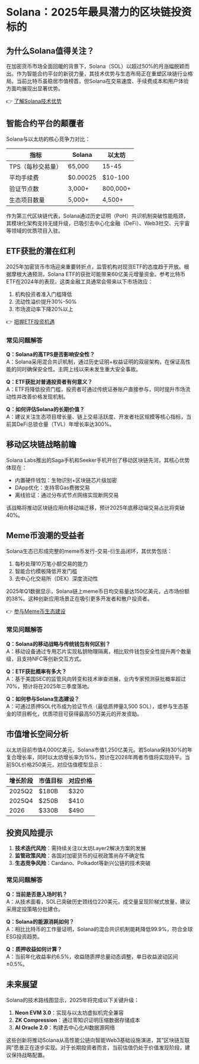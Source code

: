 # Solana：2025年最具潜力的区块链投资标的

## 为什么Solana值得关注？

在加密货币市场全面回暖的背景下，Solana（SOL）以超过50%的月涨幅脱颖而出。作为智能合约平台的新锐力量，其技术优势与生态布局正在重塑区块链行业格局。当前比特币虽稳居市值榜首，但Solana在交易速度、手续费成本和用户体验方面均展现出显著优势。

👉 [了解Solana技术优势](https://bit.ly/okx_welcome)

## 智能合约平台的颠覆者

Solana与以太坊的核心竞争力对比：

| 指标          | Solana       | 以太坊       |
|---------------|-------------|-------------|
| TPS（每秒交易量） | 65,000      | 15-45       |
| 平均手续费       | $0.00025    | $10-100     |
| 验证节点数       | 3,000+      | 800,000+    |
| 生态项目数量     | 5,000+      | 4,500+      |

作为第三代区块链代表，Solana通过历史证明（PoH）共识机制突破性能瓶颈，其模块化架构支持无缝升级，已吸引去中心化金融（DeFi）、Web3社交、元宇宙等领域的优质项目入驻。

## ETF获批的潜在红利

2025年加密货币市场迎来重要转折点，监管机构对现货ETF的态度趋于开放。根据摩根大通预测，Solana ETF的获批可能带来60亿美元增量资金。参考比特币ETF在2024年的表现，这类金融工具通常会带来以下市场效应：

1. 机构投资者准入门槛降低
2. 流动性溢价提升30%-50%
3. 市场波动率下降20%以上

👉 [把握ETF投资机遇](https://bit.ly/okx_welcome)

### 常见问题解答

**Q：Solana的高TPS是否影响安全性？**  
A：Solana采用混合共识机制，通过历史证明+权益证明的双层架构，在保证高性能的同时确保安全性。主网上线以来未发生重大安全事故。

**Q：ETF获批对普通投资者有何意义？**  
A：ETF将降低投资门槛，投资者可通过传统证券账户直接参与，同时提升市场流动性并改善价格发现机制。

**Q：如何评估Solana的长期价值？**  
A：建议关注生态项目增长量、链上交易活跃度、开发者社区规模等核心指标，当前其DeFi总锁仓量（TVL）年增长率达300%。

## 移动区块链战略前瞻

Solana Labs推出的Saga手机和Seeker手机开创了移动区块链先河，其核心优势体现在：

- 内置硬件钱包：生物识别+区块链芯片级加密
- DApp优化：支持零Gas费微交易
- 离线验证：通过分布式节点网络实现断网交易

该战略将推动区块链应用向移动端迁移，预计2025年底移动端交易占比将突破40%。

## Meme币浪潮的受益者

Solana生态已形成完整的meme币发行-交易-衍生品闭环，其优势包括：

1. 每秒处理10万笔小额交易的能力
2. 智能合约模板降低开发门槛
3. 去中心化交易所（DEX）深度流动性

2025年Q1数据显示，Solana链上meme币日均交易量达150亿美元，占市场份额的38%。这种创新应用场景正在吸引更多开发者和散户投资者。

👉 [参与Meme币生态建设](https://bit.ly/okx_welcome)

### 常见问题解答

**Q：Solana的移动战略与传统钱包有何区别？**  
A：移动设备通过专用芯片实现私钥物理隔离，相比软件钱包安全性提升两个数量级，且支持NFC等创新交互方式。

**Q：ETF获批概率有多大？**  
A：基于美国SEC的监管风向转变和技术审查进展，业内专家预测获批概率超过70%，预计将在2025年三季度落地。

**Q：如何参与Solana生态建设？**  
A：可通过质押SOL代币成为验证节点（最低质押量3,500 SOL），或参与生态基金的项目孵化，优质项目可获得最高50万美元的开发资助。

## 市值增长空间分析

以太坊目前市值4,000亿美元，Solana市值1,250亿美元。若Solana保持30%的年复合增长率，同时以太坊增长率为15%，预计在2028年两者市值将实现持平。当前SOL价格250美元，对应估值模型显示：

| 增长阶段 | 市值目标 | 对应价格 |
|---------|----------|---------|
| 2025Q2  | $180B    | $320    |
| 2025Q4  | $250B    | $410    |
| 2026    | $330B    | $490    |

## 投资风险提示

1. **技术迭代风险**：需持续关注以太坊Layer2解决方案的发展
2. **监管政策风险**：各国对加密货币的征税政策尚存不确定性
3. **生态竞争风险**：Cardano、Polkadot等新兴公链的技术突破

### 常见问题解答

**Q：当前是否是入场时机？**  
A：从技术面看，SOL已突破历史颈线位220美元，成交量呈现阶梯式放量，建议采用定投策略分批建仓。

**Q：Solana的能源消耗如何？**  
A：相比比特币的工作量证明，Solana的混合共识机制能耗降低99.9%，符合全球ESG投资趋势。

**Q：质押收益如何计算？**  
A：当前年化收益率约6.5%，收益随质押总量动态调整，单日收益波动区间±0.5%。

## 未来展望

Solana的技术路线图显示，2025年将完成以下关键升级：

1. **Neon EVM 3.0**：实现与以太坊虚拟机完全兼容
2. **ZK Compression**：通过零知识证明压缩数据存储成本
3. **AI Oracle 2.0**：构建去中心化AI数据源网络

这些创新将推动Solana从高性能公链向智能Web3基础设施演进，其"区块链互联网"愿景正在逐步实现。对于长期投资者而言，当前估值仍处于价值发现阶段，建议保持战略配置。
